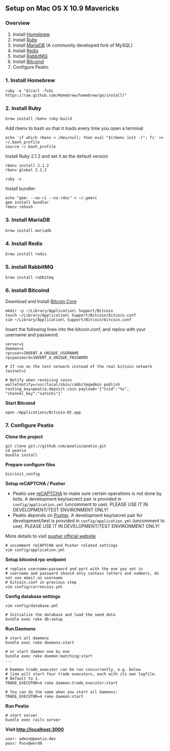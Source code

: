 Setup on Mac OS X 10.9 Mavericks
-------------------------------------

### Overview

1. Install [Homebrew](http://brew.sh/)
2. Install [Ruby](https://www.ruby-lang.org/en/)
3. Install [MariaDB](https://mariadb.org/) (A community developed fork of MySQL)
4. Install [Redis](http://redis.io/)
5. Install [RabbitMQ](https://www.rabbitmq.com/)
6. Install [Bitcoind](https://en.bitcoin.it/wiki/Bitcoind)
7. Configure Peatio

### 1. Install Homebrew

    ruby -e "$(curl -fsSL https://raw.github.com/Homebrew/homebrew/go/install)"

### 2. Install Ruby

    brew install rbenv ruby-build

Add rbenv to bash so that it loads every time you open a terminal

    echo 'if which rbenv > /dev/null; then eval "$(rbenv init -)"; fi' >> ~/.bash_profile
    source ~/.bash_profile

Install Ruby 2.1.2 and set it as the default version

    rbenv install 2.1.2
    rbenv global 2.1.2

    ruby -v

Install bundler

    echo "gem: --no-ri --no-rdoc" > ~/.gemrc
    gem install bundler
    rbenv rehash

### 3. Install MariaDB

    brew install mariadb

### 4. Install Redis

    brew install redis

### 5. install RabbitMQ

    brew install rabbitmq

### 6. install Bitcoind

Download and Install [Bitcoin Core](http://bitcoin.org/en/download)

    mkdir -p ~/Library/Application\ Support/Bitcoin
    touch ~/Library/Application\ Support/Bitcoin/bitcoin.conf
    vim ~/Library/Application\ Support/Bitcoin/bitcoin.conf

Insert the following lines into the bitcoin.conf, and replce with your username and password.

    server=1
    daemon=1
    rpcuser=INVENT_A_UNIQUE_USERNAME
    rpcpassword=INVENT_A_UNIQUE_PASSWORD

    # If run on the test network instead of the real bitcoin network
    testnet=1

    # Notify when receiving coins
    walletnotify=/usr/local/sbin/rabbitmqadmin publish routing_key=peatio.deposit.coin payload='{"txid":"%s", "channel_key":"satoshi"}'

**Start Bitcoind**

    open /Applications/Bitcoin-Qt.app

### 7. Configure Peatio

**Clone the project**

    git clone git://github.com/peatio/peatio.git
    cd peatio
    bundle install

**Prepare configure files**

    bin/init_config

**Setup reCAPTCHA / Pusher**

* Peatio use [reCAPTCHA](https://www.google.com/recaptcha) to make sure certain operations is not done by bots. A development key/secrect pair is provided in `config/application.yml` (uncomment to use). PLEASE USE IT IN DEVELOPMENT/TEST ENVIRONMENT ONLY!
* Peatio depends on [Pusher](http://pusher.com). A development key/secret pair for development/test is provided in `config/application.yml` (uncomment to use). PLEASE USE IT IN DEVELOPMENT/TEST ENVIRONMENT ONLY!

More details to visit [pusher official website](http://pusher.com)

    # uncomment reCAPTCHA and Pusher related settings
    vim config/application.yml

**Setup bitcoind rpc endpoint**

    # replace username:password and port with the one you set in
    # username and password should only contain letters and numbers, do not use email as username
    # bitcoin.conf in previous step
    vim config/currencies.yml

**Config database settings**

    vim config/database.yml

    # Initialize the database and load the seed data
    bundle exec rake db:setup

**Run Daemons**

    # start all daemons
    bundle exec rake daemons:start

    # or start daemon one by one
    bundle exec rake daemon:matching:start
    ...

    # Daemon trade_executor can be run concurrently, e.g. below
    # line will start four trade executors, each with its own logfile.
    # Default to 1.
    TRADE_EXECUTOR=4 rake daemon:trade_executor:start

    # You can do the same when you start all daemons:
    TRADE_EXECUTOR=4 rake daemon:start

**Run Peatio**

    # start server
    bundle exec rails server

**Visit [http://localhost:3000](http://localhost:3000)**

    user: admin@peatio.dev
    pass: Pass@word8
